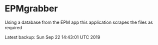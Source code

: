 # EPMgrabber
Using a database from the EPM app this application scrapes the files as required


Latest backup: Sun Sep 22 14:43:01 UTC 2019
